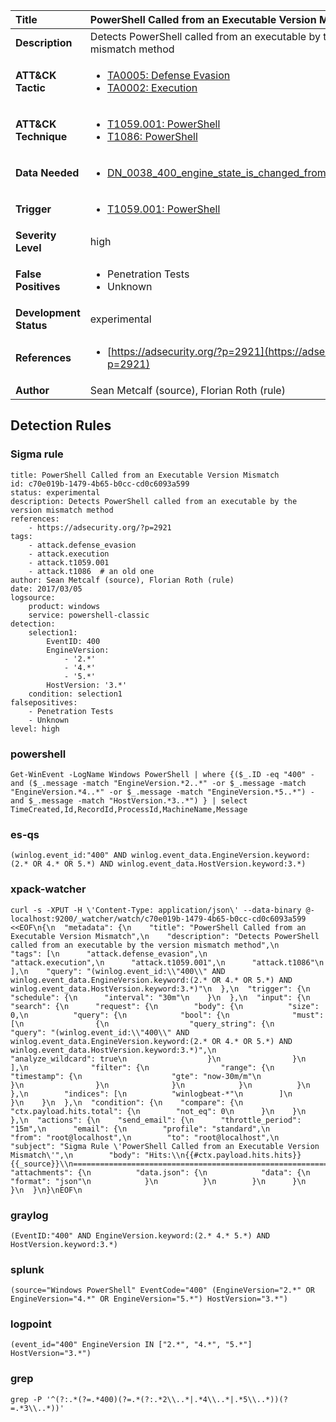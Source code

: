 | Title                    | PowerShell Called from an Executable Version Mismatch       |
|:-------------------------|:------------------|
| **Description**          | Detects PowerShell called from an executable by the version mismatch method |
| **ATT&amp;CK Tactic**    |  <ul><li>[TA0005: Defense Evasion](https://attack.mitre.org/tactics/TA0005)</li><li>[TA0002: Execution](https://attack.mitre.org/tactics/TA0002)</li></ul>  |
| **ATT&amp;CK Technique** | <ul><li>[T1059.001: PowerShell](https://attack.mitre.org/techniques/T1059.001)</li><li>[T1086: PowerShell](https://attack.mitre.org/techniques/T1086)</li></ul>  |
| **Data Needed**          | <ul><li>[DN_0038_400_engine_state_is_changed_from_none_to_available](../Data_Needed/DN_0038_400_engine_state_is_changed_from_none_to_available.md)</li></ul>  |
| **Trigger**              | <ul><li>[T1059.001: PowerShell](../Triggers/T1059.001.md)</li></ul>  |
| **Severity Level**       | high |
| **False Positives**      | <ul><li>Penetration Tests</li><li>Unknown</li></ul>  |
| **Development Status**   | experimental |
| **References**           | <ul><li>[https://adsecurity.org/?p=2921](https://adsecurity.org/?p=2921)</li></ul>  |
| **Author**               | Sean Metcalf (source), Florian Roth (rule) |


## Detection Rules

### Sigma rule

```
title: PowerShell Called from an Executable Version Mismatch
id: c70e019b-1479-4b65-b0cc-cd0c6093a599
status: experimental
description: Detects PowerShell called from an executable by the version mismatch method
references:
    - https://adsecurity.org/?p=2921
tags:
    - attack.defense_evasion
    - attack.execution
    - attack.t1059.001
    - attack.t1086  # an old one
author: Sean Metcalf (source), Florian Roth (rule)
date: 2017/03/05
logsource:
    product: windows
    service: powershell-classic
detection:
    selection1:
        EventID: 400
        EngineVersion:
            - '2.*'
            - '4.*'
            - '5.*'
        HostVersion: '3.*'
    condition: selection1
falsepositives:
    - Penetration Tests
    - Unknown
level: high

```





### powershell
    
```
Get-WinEvent -LogName Windows PowerShell | where {($_.ID -eq "400" -and ($_.message -match "EngineVersion.*2..*" -or $_.message -match "EngineVersion.*4..*" -or $_.message -match "EngineVersion.*5..*") -and $_.message -match "HostVersion.*3..*") } | select TimeCreated,Id,RecordId,ProcessId,MachineName,Message
```


### es-qs
    
```
(winlog.event_id:"400" AND winlog.event_data.EngineVersion.keyword:(2.* OR 4.* OR 5.*) AND winlog.event_data.HostVersion.keyword:3.*)
```


### xpack-watcher
    
```
curl -s -XPUT -H \'Content-Type: application/json\' --data-binary @- localhost:9200/_watcher/watch/c70e019b-1479-4b65-b0cc-cd0c6093a599 <<EOF\n{\n  "metadata": {\n    "title": "PowerShell Called from an Executable Version Mismatch",\n    "description": "Detects PowerShell called from an executable by the version mismatch method",\n    "tags": [\n      "attack.defense_evasion",\n      "attack.execution",\n      "attack.t1059.001",\n      "attack.t1086"\n    ],\n    "query": "(winlog.event_id:\\"400\\" AND winlog.event_data.EngineVersion.keyword:(2.* OR 4.* OR 5.*) AND winlog.event_data.HostVersion.keyword:3.*)"\n  },\n  "trigger": {\n    "schedule": {\n      "interval": "30m"\n    }\n  },\n  "input": {\n    "search": {\n      "request": {\n        "body": {\n          "size": 0,\n          "query": {\n            "bool": {\n              "must": [\n                {\n                  "query_string": {\n                    "query": "(winlog.event_id:\\"400\\" AND winlog.event_data.EngineVersion.keyword:(2.* OR 4.* OR 5.*) AND winlog.event_data.HostVersion.keyword:3.*)",\n                    "analyze_wildcard": true\n                  }\n                }\n              ],\n              "filter": {\n                "range": {\n                  "timestamp": {\n                    "gte": "now-30m/m"\n                  }\n                }\n              }\n            }\n          }\n        },\n        "indices": [\n          "winlogbeat-*"\n        ]\n      }\n    }\n  },\n  "condition": {\n    "compare": {\n      "ctx.payload.hits.total": {\n        "not_eq": 0\n      }\n    }\n  },\n  "actions": {\n    "send_email": {\n      "throttle_period": "15m",\n      "email": {\n        "profile": "standard",\n        "from": "root@localhost",\n        "to": "root@localhost",\n        "subject": "Sigma Rule \'PowerShell Called from an Executable Version Mismatch\'",\n        "body": "Hits:\\n{{#ctx.payload.hits.hits}}{{_source}}\\n================================================================================\\n{{/ctx.payload.hits.hits}}",\n        "attachments": {\n          "data.json": {\n            "data": {\n              "format": "json"\n            }\n          }\n        }\n      }\n    }\n  }\n}\nEOF\n
```


### graylog
    
```
(EventID:"400" AND EngineVersion.keyword:(2.* 4.* 5.*) AND HostVersion.keyword:3.*)
```


### splunk
    
```
(source="Windows PowerShell" EventCode="400" (EngineVersion="2.*" OR EngineVersion="4.*" OR EngineVersion="5.*") HostVersion="3.*")
```


### logpoint
    
```
(event_id="400" EngineVersion IN ["2.*", "4.*", "5.*"] HostVersion="3.*")
```


### grep
    
```
grep -P '^(?:.*(?=.*400)(?=.*(?:.*2\\..*|.*4\\..*|.*5\\..*))(?=.*3\\..*))'
```



